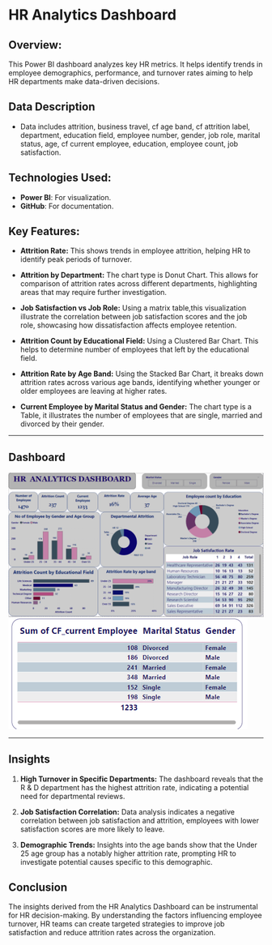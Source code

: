 # HR Analytics Dashboard

## Overview: 
This Power BI dashboard analyzes key HR metrics. It helps identify trends in employee demographics, performance, and turnover rates aiming to help HR departments make data-driven decisions.

## Data Description
- Data includes attrition, business travel, cf age band, cf attrition label, department, education field, employee number, gender, job role, marital status, age, cf current employee, education, employee count, job satisfaction.

## Technologies Used:

- **Power BI**: For visualization.
- **GitHub**: For documentation.

## Key Features:

- **Attrition Rate:**
  This shows trends in employee attrition, helping HR to identify peak periods of turnover.
  
- **Attrition by Department:**
The chart type is Donut Chart. This allows for comparison of attrition rates across different departments, highlighting areas that may require further investigation.

- **Job Satisfaction vs Job Role:**
Using a matrix table,this visualization illustrate the correlation between job satisfaction scores and the job role, showcasing how dissatisfaction affects employee retention.

- **Attrition Count by Educational Field:**
Using a Clustered Bar Chart. This helps to determine number of employees that left by the educational field.

- **Attrition Rate by Age Band:**
Using the Stacked Bar Chart, it breaks down attrition rates across various age bands, identifying whether younger or older employees are leaving at higher rates.

- **Current Employee by Marital Status and Gender:**
The chart type is a Table, it illustrates the number of employees that are single, married and divorced by their gender.
------

## Dashboard

![](Dashbaord.png) 
![](Table.png)

---------
## Insights

1. **High Turnover in Specific Departments:** The dashboard reveals that the R & D department has the highest attrition rate, indicating a potential need for departmental reviews.

2. **Job Satisfaction Correlation:** Data analysis indicates a negative correlation between job satisfaction and attrition, employees with lower satisfaction scores are more likely to leave.

3. **Demographic Trends:** Insights into the age bands show that the Under 25 age group has a notably higher attrition rate, prompting HR to investigate potential causes specific to this demographic.

## Conclusion
The insights derived from the HR Analytics Dashboard can be instrumental for HR decision-making. By understanding the factors influencing employee turnover, HR teams can create targeted strategies to improve job satisfaction and reduce attrition rates across the organization.





  

